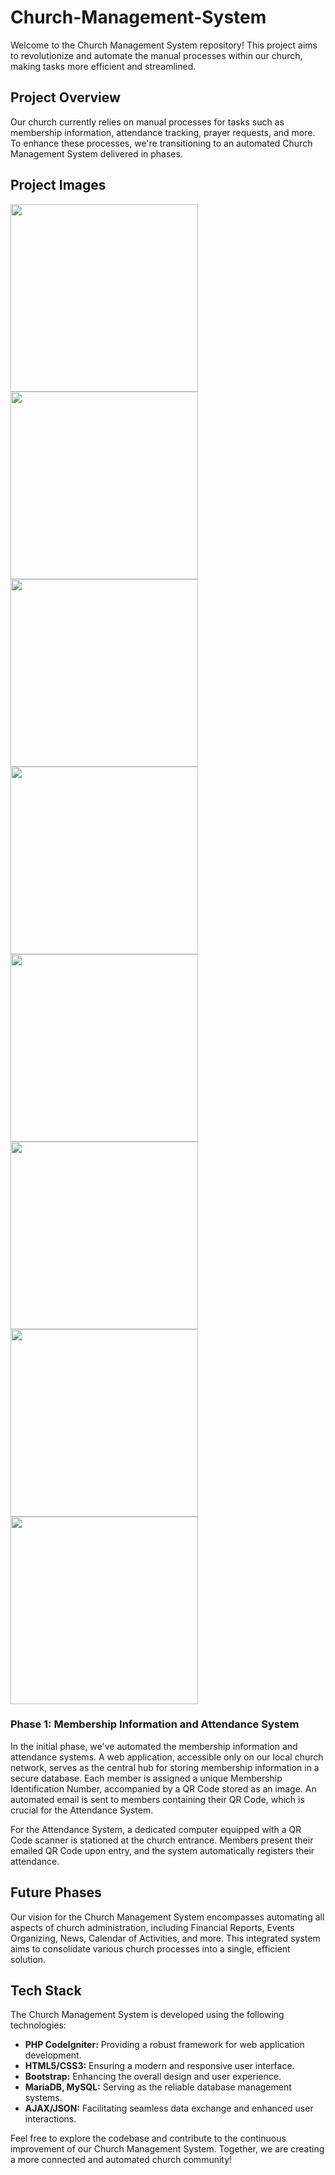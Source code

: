 # Church-Management-System

Welcome to the Church Management System repository! This project aims to revolutionize and automate the manual processes within our church, making tasks more efficient and streamlined.

## Project Overview

Our church currently relies on manual processes for tasks such as membership information, attendance tracking, prayer requests, and more. To enhance these processes, we're transitioning to an automated Church Management System delivered in phases.

## Project Images
<img src="./pages/1.PNG" width="300"> <img src="./pages/2.PNG" width="300"> <img src="./pages/3.PNG" width="300"> <img src="./pages/4.PNG" width="300"> 
<img src="./pages/5.PNG" width="300"> <img src="./pages/6.PNG" width="300"> <img src="./pages/7.PNG" width="300"> <img src="./pages/8.PNG" width="300">

### Phase 1: Membership Information and Attendance System

In the initial phase, we've automated the membership information and attendance systems. A web application, accessible only on our local church network, serves as the central hub for storing membership information in a secure database. Each member is assigned a unique Membership Identification Number, accompanied by a QR Code stored as an image. An automated email is sent to members containing their QR Code, which is crucial for the Attendance System.

For the Attendance System, a dedicated computer equipped with a QR Code scanner is stationed at the church entrance. Members present their emailed QR Code upon entry, and the system automatically registers their attendance.

## Future Phases

Our vision for the Church Management System encompasses automating all aspects of church administration, including Financial Reports, Events Organizing, News, Calendar of Activities, and more. This integrated system aims to consolidate various church processes into a single, efficient solution.

## Tech Stack

The Church Management System is developed using the following technologies:

- **PHP CodeIgniter:** Providing a robust framework for web application development.
- **HTML5/CSS3:** Ensuring a modern and responsive user interface.
- **Bootstrap:** Enhancing the overall design and user experience.
- **MariaDB, MySQL:** Serving as the reliable database management systems.
- **AJAX/JSON:** Facilitating seamless data exchange and enhanced user interactions.

Feel free to explore the codebase and contribute to the continuous improvement of our Church Management System. Together, we are creating a more connected and automated church community!
